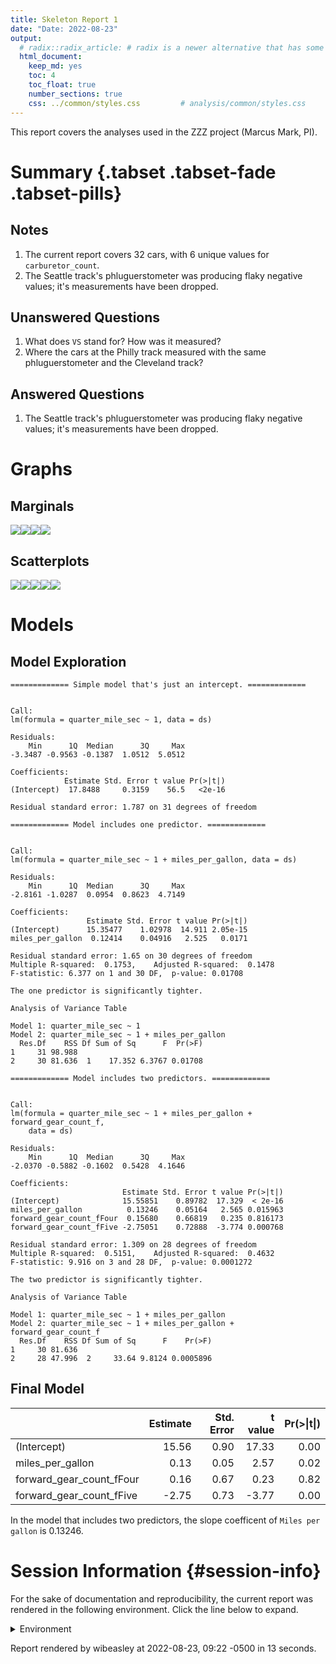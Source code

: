 ```yaml
---
title: Skeleton Report 1
date: "Date: 2022-08-23"
output:
  # radix::radix_article: # radix is a newer alternative that has some advantages over `html_document`.
  html_document:
    keep_md: yes
    toc: 4
    toc_float: true
    number_sections: true
    css: ../common/styles.css         # analysis/common/styles.css
---
```


This report covers the analyses used in the ZZZ project (Marcus Mark, PI).

<!--  Set the working directory to the repository's base directory; this assumes the report is nested inside of two directories.-->


<!-- Set the report-wide options, and point to the external code file. -->


<!-- Load 'sourced' R files.  Suppress the output when loading sources. -->


<!-- Load packages, or at least verify they're available on the local machine.  Suppress the output when loading packages. -->


<!-- Load any global functions and variables declared in the R file.  Suppress the output. -->


<!-- Declare any global functions specific to a Rmd output.  Suppress the output. -->


<!-- Load the datasets.   -->


<!-- Tweak the datasets.   -->


Summary {.tabset .tabset-fade .tabset-pills}
===========================================================================

Notes
---------------------------------------------------------------------------

1. The current report covers 32 cars, with 6 unique values for `carburetor_count`.
1. The Seattle track's phluguerstometer was producing flaky negative values; it's measurements have been dropped.


Unanswered Questions
---------------------------------------------------------------------------

1. What does `VS` stand for?  How was it measured?
1. Where the cars at the Philly track measured with the same phluguerstometer and the Cleveland track?


Answered Questions
---------------------------------------------------------------------------

1. The Seattle track's phluguerstometer was producing flaky negative values; it's measurements have been dropped.


Graphs
===========================================================================


Marginals
---------------------------------------------------------------------------

![](figure-png/marginals-1.png)<!-- -->![](figure-png/marginals-2.png)<!-- -->![](figure-png/marginals-3.png)<!-- -->![](figure-png/marginals-4.png)<!-- -->


Scatterplots
---------------------------------------------------------------------------

![](figure-png/scatterplots-1.png)<!-- -->![](figure-png/scatterplots-2.png)<!-- -->![](figure-png/scatterplots-3.png)<!-- -->![](figure-png/scatterplots-4.png)<!-- -->![](figure-png/scatterplots-5.png)<!-- -->


Models
===========================================================================

Model Exploration
---------------------------------------------------------------------------

```
============= Simple model that's just an intercept. =============
```

```

Call:
lm(formula = quarter_mile_sec ~ 1, data = ds)

Residuals:
    Min      1Q  Median      3Q     Max 
-3.3487 -0.9563 -0.1387  1.0512  5.0512 

Coefficients:
            Estimate Std. Error t value Pr(>|t|)
(Intercept)  17.8488     0.3159    56.5   <2e-16

Residual standard error: 1.787 on 31 degrees of freedom
```

```
============= Model includes one predictor. =============
```

```

Call:
lm(formula = quarter_mile_sec ~ 1 + miles_per_gallon, data = ds)

Residuals:
    Min      1Q  Median      3Q     Max 
-2.8161 -1.0287  0.0954  0.8623  4.7149 

Coefficients:
                 Estimate Std. Error t value Pr(>|t|)
(Intercept)      15.35477    1.02978  14.911 2.05e-15
miles_per_gallon  0.12414    0.04916   2.525   0.0171

Residual standard error: 1.65 on 30 degrees of freedom
Multiple R-squared:  0.1753,	Adjusted R-squared:  0.1478 
F-statistic: 6.377 on 1 and 30 DF,  p-value: 0.01708
```

```
The one predictor is significantly tighter.
```

```
Analysis of Variance Table

Model 1: quarter_mile_sec ~ 1
Model 2: quarter_mile_sec ~ 1 + miles_per_gallon
  Res.Df    RSS Df Sum of Sq      F  Pr(>F)
1     31 98.988                            
2     30 81.636  1    17.352 6.3767 0.01708
```

```
============= Model includes two predictors. =============
```

```

Call:
lm(formula = quarter_mile_sec ~ 1 + miles_per_gallon + forward_gear_count_f, 
    data = ds)

Residuals:
    Min      1Q  Median      3Q     Max 
-2.0370 -0.5882 -0.1602  0.5428  4.1646 

Coefficients:
                         Estimate Std. Error t value Pr(>|t|)
(Intercept)              15.55851    0.89782  17.329  < 2e-16
miles_per_gallon          0.13246    0.05164   2.565 0.015963
forward_gear_count_fFour  0.15680    0.66819   0.235 0.816173
forward_gear_count_fFive -2.75051    0.72888  -3.774 0.000768

Residual standard error: 1.309 on 28 degrees of freedom
Multiple R-squared:  0.5151,	Adjusted R-squared:  0.4632 
F-statistic: 9.916 on 3 and 28 DF,  p-value: 0.0001272
```

```
The two predictor is significantly tighter.
```

```
Analysis of Variance Table

Model 1: quarter_mile_sec ~ 1 + miles_per_gallon
Model 2: quarter_mile_sec ~ 1 + miles_per_gallon + forward_gear_count_f
  Res.Df    RSS Df Sum of Sq      F    Pr(>F)
1     30 81.636                              
2     28 47.996  2     33.64 9.8124 0.0005896
```


Final Model
---------------------------------------------------------------------------


|                         | Estimate| Std. Error| t value| Pr(>&#124;t&#124;)|
|:------------------------|--------:|----------:|-------:|------------------:|
|(Intercept)              |    15.56|       0.90|   17.33|               0.00|
|miles_per_gallon         |     0.13|       0.05|    2.57|               0.02|
|forward_gear_count_fFour |     0.16|       0.67|    0.23|               0.82|
|forward_gear_count_fFive |    -2.75|       0.73|   -3.77|               0.00|

In the model that includes two predictors, the slope coefficent of `Miles per gallon` is 0.13246.


Session Information {#session-info}
===========================================================================

For the sake of documentation and reproducibility, the current report was rendered in the following environment.  Click the line below to expand.

<details>
  <summary>Environment <span class="glyphicon glyphicon-plus-sign"></span></summary>

```
─ Session info ──────────────────────────────────────────────
 setting  value
 version  R version 4.2.0 (2022-04-22)
 os       Ubuntu 22.04.1 LTS
 system   x86_64, linux-gnu
 ui       RStudio
 language (EN)
 collate  en_US.UTF-8
 ctype    en_US.UTF-8
 tz       America/Chicago
 date     2022-08-23
 rstudio  2022.07.1+554 Spotted Wakerobin (desktop)
 pandoc   2.18 @ /usr/lib/rstudio/bin/quarto/bin/tools/ (via rmarkdown)

─ Packages ──────────────────────────────────────────────────
 package     * version    date (UTC) lib source
 archive       1.1.5      2022-05-06 [1] CRAN (R 4.2.0)
 assertthat    0.2.1      2019-03-21 [1] CRAN (R 4.2.0)
 backports     1.4.1      2021-12-13 [1] CRAN (R 4.2.0)
 bit           4.0.4      2020-08-04 [1] CRAN (R 4.2.0)
 bit64         4.0.5      2020-08-30 [1] CRAN (R 4.2.0)
 blob          1.2.3      2022-04-10 [1] CRAN (R 4.2.0)
 bslib         0.4.0      2022-07-16 [1] CRAN (R 4.2.0)
 cachem        1.0.6      2021-08-19 [1] CRAN (R 4.2.0)
 callr         3.7.1      2022-07-13 [1] CRAN (R 4.2.0)
 checkmate     2.1.0      2022-04-21 [1] CRAN (R 4.2.0)
 chron         2.3-57     2022-05-30 [1] CRAN (R 4.2.0)
 cli           3.3.0      2022-04-25 [1] CRAN (R 4.2.0)
 colorspace    2.0-3      2022-02-21 [1] CRAN (R 4.2.0)
 config        0.3.1      2020-12-17 [1] CRAN (R 4.2.0)
 crayon        1.5.1      2022-03-26 [1] CRAN (R 4.2.0)
 DBI           1.1.3      2022-06-18 [1] CRAN (R 4.2.0)
 devtools      2.4.4      2022-07-20 [1] CRAN (R 4.2.0)
 digest        0.6.29     2021-12-01 [1] CRAN (R 4.2.0)
 dplyr         1.0.9      2022-04-28 [1] CRAN (R 4.2.0)
 ellipsis      0.3.2      2021-04-29 [1] CRAN (R 4.2.0)
 evaluate      0.16       2022-08-09 [1] CRAN (R 4.2.0)
 fansi         1.0.3      2022-03-24 [1] CRAN (R 4.2.0)
 farver        2.1.1      2022-07-06 [1] CRAN (R 4.2.0)
 fastmap       1.1.0      2021-01-25 [1] CRAN (R 4.2.0)
 fs            1.5.2      2021-12-08 [1] CRAN (R 4.2.0)
 generics      0.1.3      2022-07-05 [1] CRAN (R 4.2.0)
 ggplot2     * 3.3.6      2022-05-03 [1] CRAN (R 4.2.0)
 glue          1.6.2      2022-02-24 [1] CRAN (R 4.2.0)
 gsubfn      * 0.7        2018-03-16 [1] CRAN (R 4.2.0)
 gtable        0.3.0      2019-03-25 [1] CRAN (R 4.2.0)
 highr         0.9        2021-04-16 [1] CRAN (R 4.2.0)
 hms           1.1.2      2022-08-19 [1] CRAN (R 4.2.0)
 htmltools     0.5.3      2022-07-18 [1] CRAN (R 4.2.0)
 htmlwidgets   1.5.4      2021-09-08 [1] CRAN (R 4.2.0)
 httpuv        1.6.5      2022-01-05 [1] CRAN (R 4.2.0)
 import        1.3.0      2022-05-23 [1] CRAN (R 4.2.0)
 jquerylib     0.1.4      2021-04-26 [1] CRAN (R 4.2.0)
 jsonlite      1.8.0      2022-02-22 [1] CRAN (R 4.2.0)
 knitr       * 1.39       2022-04-26 [1] CRAN (R 4.2.0)
 labeling      0.4.2      2020-10-20 [1] CRAN (R 4.2.0)
 later         1.3.0      2021-08-18 [1] CRAN (R 4.2.0)
 lattice       0.20-45    2021-09-22 [4] CRAN (R 4.2.0)
 lifecycle     1.0.1      2021-09-24 [1] CRAN (R 4.2.0)
 lubridate     1.8.0      2021-10-07 [1] CRAN (R 4.2.0)
 magrittr      2.0.3      2022-03-30 [1] CRAN (R 4.2.0)
 Matrix        1.4-1      2022-03-23 [1] CRAN (R 4.2.0)
 memoise       2.0.1      2021-11-26 [1] CRAN (R 4.2.0)
 mgcv          1.8-40     2022-03-29 [1] CRAN (R 4.2.0)
 mime          0.12       2021-09-28 [1] CRAN (R 4.2.0)
 miniUI        0.1.1.1    2018-05-18 [1] CRAN (R 4.2.0)
 munsell       0.5.0      2018-06-12 [1] CRAN (R 4.2.0)
 nlme          3.1-159    2022-08-09 [1] CRAN (R 4.2.0)
 odbc          1.3.3      2021-11-30 [1] CRAN (R 4.2.0)
 OuhscMunge    0.2.0.9015 2022-05-22 [1] Github (OuhscBbmc/OuhscMunge@4e04b6f)
 pillar        1.8.1      2022-08-19 [1] CRAN (R 4.2.0)
 pkgbuild      1.3.1      2021-12-20 [1] CRAN (R 4.2.0)
 pkgconfig     2.0.3      2019-09-22 [1] CRAN (R 4.2.0)
 pkgload       1.3.0      2022-06-27 [1] CRAN (R 4.2.0)
 png           0.1-7      2013-12-03 [1] CRAN (R 4.2.0)
 prettyunits   1.1.1      2020-01-24 [1] CRAN (R 4.2.0)
 processx      3.7.0      2022-07-07 [1] CRAN (R 4.2.0)
 profvis       0.3.7      2020-11-02 [1] CRAN (R 4.2.0)
 promises      1.2.0.1    2021-02-11 [1] CRAN (R 4.2.0)
 proto       * 1.0.0      2016-10-29 [1] CRAN (R 4.2.0)
 ps            1.7.1      2022-06-18 [1] CRAN (R 4.2.0)
 purrr         0.3.4      2020-04-17 [1] CRAN (R 4.2.0)
 R6            2.5.1      2021-08-19 [1] CRAN (R 4.2.0)
 Rcpp          1.0.9      2022-07-08 [1] CRAN (R 4.2.0)
 readr         2.1.2      2022-01-30 [1] CRAN (R 4.2.0)
 remotes       2.4.2      2021-11-30 [1] CRAN (R 4.2.0)
 reticulate    1.25       2022-05-11 [1] CRAN (R 4.2.0)
 rlang         1.0.4      2022-07-12 [1] CRAN (R 4.2.0)
 rmarkdown     2.15       2022-08-16 [1] CRAN (R 4.2.0)
 RSQLite     * 2.2.16     2022-08-17 [1] CRAN (R 4.2.0)
 rstudioapi    0.13       2020-11-12 [1] CRAN (R 4.2.0)
 sass          0.4.2      2022-07-16 [1] CRAN (R 4.2.0)
 scales        1.2.1      2022-08-20 [1] CRAN (R 4.2.0)
 sessioninfo   1.2.2      2021-12-06 [1] CRAN (R 4.2.0)
 shiny         1.7.2      2022-07-19 [1] CRAN (R 4.2.0)
 sqldf       * 0.4-11     2017-06-28 [1] CRAN (R 4.2.0)
 stringi       1.7.8      2022-07-11 [1] CRAN (R 4.2.0)
 stringr       1.4.1      2022-08-20 [1] CRAN (R 4.2.0)
 testit        0.13       2021-04-14 [1] CRAN (R 4.2.0)
 tibble        3.1.8      2022-07-22 [1] CRAN (R 4.2.0)
 tidyr         1.2.0      2022-02-01 [1] CRAN (R 4.2.0)
 tidyselect    1.1.2      2022-02-21 [1] CRAN (R 4.2.0)
 tzdb          0.3.0      2022-03-28 [1] CRAN (R 4.2.0)
 urlchecker    1.0.1      2021-11-30 [1] CRAN (R 4.2.0)
 usethis       2.1.6      2022-05-25 [1] CRAN (R 4.2.0)
 utf8          1.2.2      2021-07-24 [1] CRAN (R 4.2.0)
 vctrs         0.4.1      2022-04-13 [1] CRAN (R 4.2.0)
 viridisLite   0.4.0      2021-04-13 [1] CRAN (R 4.2.0)
 vroom         1.5.7      2021-11-30 [1] CRAN (R 4.2.0)
 withr         2.5.0      2022-03-03 [1] CRAN (R 4.2.0)
 xfun          0.32       2022-08-10 [1] CRAN (R 4.2.0)
 xtable        1.8-4      2019-04-21 [1] CRAN (R 4.2.0)
 yaml          2.3.5      2022-02-21 [1] CRAN (R 4.2.0)
 zoo           1.8-10     2022-04-15 [1] CRAN (R 4.2.0)

 [1] /home/wibeasley/R/x86_64-pc-linux-gnu-library/4.2
 [2] /usr/local/lib/R/site-library
 [3] /usr/lib/R/site-library
 [4] /usr/lib/R/library

─────────────────────────────────────────────────────────────
```
</details>



Report rendered by wibeasley at 2022-08-23, 09:22 -0500 in 13 seconds.
